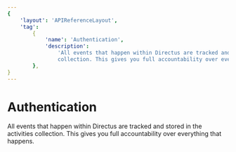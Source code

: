 ```yaml
---
{
    'layout': 'APIReferenceLayout',
    'tag':
        {
            'name': 'Authentication',
            'description':
                'All events that happen within Directus are tracked and stored in the activities
                collection. This gives you full accountability over everything that happens.',
        },
}
---
```


# Authentication

All events that happen within Directus are tracked and stored in the activities collection. This
gives you full accountability over everything that happens.

